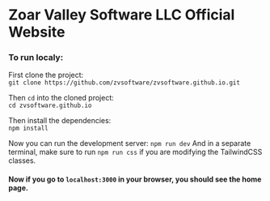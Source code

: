 # Zoar Valley Software LLC Official Website

### To run localy:
First clone the project:  
```git clone https://github.com/zvsoftware/zvsoftware.github.io.git```

Then `cd` into the cloned project:  
```cd zvsoftware.github.io```

Then install the dependencies:  
```npm install```

Now you can run the development server:
```npm run dev```
And in a separate terminal, make sure to run `npm run css` if you are modifying the TailwindCSS classes.

#### Now if you go to `localhost:3000` in your browser, you should see the home page.

